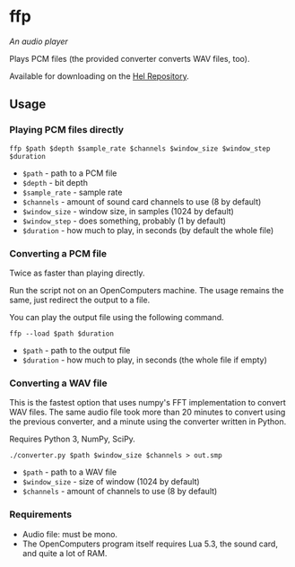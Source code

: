 # ffp
*An audio player*

Plays PCM files (the provided converter converts WAV files, too).

Available for downloading on the [Hel Repository](https://hel.fomalhaut.me/#packages/ffp).

## Usage
### Playing PCM files directly
```
ffp $path $depth $sample_rate $channels $window_size $window_step $duration
```

* `$path` - path to a PCM file
* `$depth` - bit depth
* `$sample_rate` - sample rate
* `$channels` - amount of sound card channels to use (8 by default)
* `$window_size` - window size, in samples (1024 by default)
* `$window_step` - does something, probably (1 by default)
* `$duration` - how much to play, in seconds (by default the whole file)

### Converting a PCM file
Twice as faster than playing directly.

Run the script not on an OpenComputers machine. The usage remains the same,
just redirect the output to a file.

You can play the output file using the following command.

```
ffp --load $path $duration
```

* `$path` - path to the output file
* `$duration` - how much to play, in seconds (the whole file if empty)

### Converting a WAV file
This is the fastest option that uses numpy's FFT implementation to convert WAV
files. The same audio file took more than 20 minutes to convert using the
previous converter, and a minute using the converter written in Python.

Requires Python 3, NumPy, SciPy.

```
./converter.py $path $window_size $channels > out.smp
```

* `$path` - path to a WAV file
* `$window_size` - size of window (1024 by default)
* `$channels` - amount of channels to use (8 by default)

### Requirements
* Audio file: must be mono.
* The OpenComputers program itself requires Lua 5.3, the sound card, and quite
  a lot of RAM.
